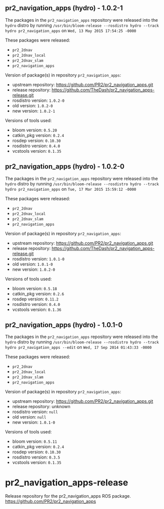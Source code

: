 ## pr2_navigation_apps (hydro) - 1.0.2-1

The packages in the `pr2_navigation_apps` repository were released into the `hydro` distro by running `/usr/bin/bloom-release --rosdistro hydro --track hydro pr2_navigation_apps` on `Wed, 13 May 2015 17:54:25 -0000`

These packages were released:
- `pr2_2dnav`
- `pr2_2dnav_local`
- `pr2_2dnav_slam`
- `pr2_navigation_apps`

Version of package(s) in repository `pr2_navigation_apps`:
- upstream repository: https://github.com/PR2/pr2_navigation_apps.git
- release repository: https://github.com/TheDash/pr2_navigation_apps-release.git
- rosdistro version: `1.0.2-0`
- old version: `1.0.2-0`
- new version: `1.0.2-1`

Versions of tools used:
- bloom version: `0.5.20`
- catkin_pkg version: `0.2.4`
- rosdep version: `0.10.30`
- rosdistro version: `0.4.0`
- vcstools version: `0.1.35`


## pr2_navigation_apps (hydro) - 1.0.2-0

The packages in the `pr2_navigation_apps` repository were released into the `hydro` distro by running `/usr/bin/bloom-release --rosdistro hydro --track hydro pr2_navigation_apps` on `Tue, 17 Mar 2015 15:59:12 -0000`

These packages were released:
- `pr2_2dnav`
- `pr2_2dnav_local`
- `pr2_2dnav_slam`
- `pr2_navigation_apps`

Version of package(s) in repository `pr2_navigation_apps`:
- upstream repository: https://github.com/PR2/pr2_navigation_apps.git
- release repository: https://github.com/TheDash/pr2_navigation_apps-release.git
- rosdistro version: `1.0.1-0`
- old version: `1.0.1-0`
- new version: `1.0.2-0`

Versions of tools used:
- bloom version: `0.5.18`
- catkin_pkg version: `0.2.6`
- rosdep version: `0.11.2`
- rosdistro version: `0.4.0`
- vcstools version: `0.1.36`


## pr2_navigation_apps (hydro) - 1.0.1-0

The packages in the `pr2_navigation_apps` repository were released into the `hydro` distro by running `/usr/bin/bloom-release --rosdistro hydro --track hydro pr2_navigation_apps --edit` on `Wed, 17 Sep 2014 01:43:33 -0000`

These packages were released:
- `pr2_2dnav`
- `pr2_2dnav_local`
- `pr2_2dnav_slam`
- `pr2_navigation_apps`

Version of package(s) in repository `pr2_navigation_apps`:
- upstream repository: https://github.com/PR2/pr2_navigation_apps.git
- release repository: unknown
- rosdistro version: `null`
- old version: `null`
- new version: `1.0.1-0`

Versions of tools used:
- bloom version: `0.5.11`
- catkin_pkg version: `0.2.4`
- rosdep version: `0.10.30`
- rosdistro version: `0.3.5`
- vcstools version: `0.1.35`


pr2_navigation_apps-release
===========================

Release repository for the pr2_navigation_apps ROS package. https://github.com/PR2/pr2_navigation_apps
